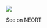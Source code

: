 [![](https://d32h66pp7fue57.cloudfront.net/artThumb/bv8qjbk3p9f7gigee3p0.png?v=1607575983)](https://neort.io/art/bv8qjbk3p9f7gigee3p0)

See on NEORT
